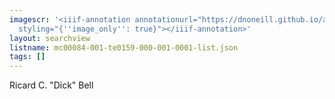 ```yaml
---
imagescr: '<iiif-annotation annotationurl="https://dnoneill.github.io/annotate/annotations/mc00084-001-te0159-000-001-0001-5.json"
  styling="{''image_only'': true}"></iiif-annotation>'
layout: searchview
listname: mc00084-001-te0159-000-001-0001-list.json
tags: []
---
```

Ricard C. "Dick" Bell